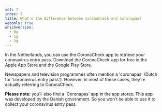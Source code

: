 ```yaml
---
set: 7
index: 7
title: What's the difference between CoronaCheck and Coronapas?
webonly: true
whichversion:
  - 0g
  - 1g
  - 3g
---
```

In the Netherlands, you can use the CoronaCheck app to retrieve your coronavirus entry pass. Download the CoronaCheck-app for free in the Apple App Store and the Google Play Store.

Newspapers and television programmes often mention a 'coronapas' (Dutch for 'coronavirus entry pass'). However, in most of these cases, they're actually referring to CoronaCheck.

**Please note:** you'll also find a 'Coronapas' app in the app stores. This app was developed by the Danish government. So you won't be able to use it to collect your coronavirus entry pass.
